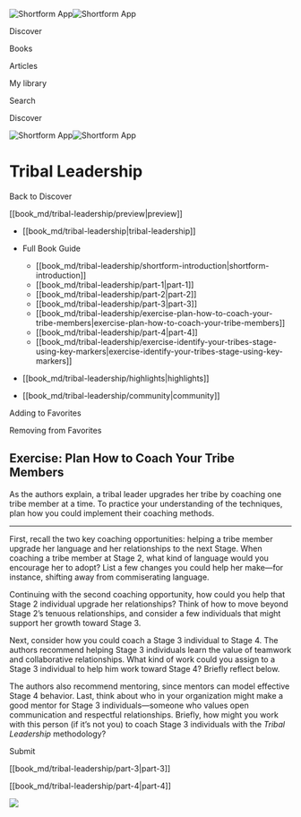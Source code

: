 ![Shortform App](/img/logo.36a2399e.svg)![Shortform App](/img/logo-dark.70c1b072.svg)

Discover

Books

Articles

My library

Search

Discover

![Shortform App](/img/logo.36a2399e.svg)![Shortform App](/img/logo-dark.70c1b072.svg)

# Tribal Leadership

Back to Discover

[[book_md/tribal-leadership/preview|preview]]

  * [[book_md/tribal-leadership|tribal-leadership]]
  * Full Book Guide

    * [[book_md/tribal-leadership/shortform-introduction|shortform-introduction]]
    * [[book_md/tribal-leadership/part-1|part-1]]
    * [[book_md/tribal-leadership/part-2|part-2]]
    * [[book_md/tribal-leadership/part-3|part-3]]
    * [[book_md/tribal-leadership/exercise-plan-how-to-coach-your-tribe-members|exercise-plan-how-to-coach-your-tribe-members]]
    * [[book_md/tribal-leadership/part-4|part-4]]
    * [[book_md/tribal-leadership/exercise-identify-your-tribes-stage-using-key-markers|exercise-identify-your-tribes-stage-using-key-markers]]
  * [[book_md/tribal-leadership/highlights|highlights]]
  * [[book_md/tribal-leadership/community|community]]



Adding to Favorites 

Removing from Favorites 

## Exercise: Plan How to Coach Your Tribe Members

As the authors explain, a tribal leader upgrades her tribe by coaching one tribe member at a time. To practice your understanding of the techniques, plan how you could implement their coaching methods.

* * *

First, recall the two key coaching opportunities: helping a tribe member upgrade her language and her relationships to the next Stage. When coaching a tribe member at Stage 2, what kind of language would you encourage her to adopt? List a few changes you could help her make—for instance, shifting away from commiserating language.

Continuing with the second coaching opportunity, how could you help that Stage 2 individual upgrade her relationships? Think of how to move beyond Stage 2’s tenuous relationships, and consider a few individuals that might support her growth toward Stage 3.

Next, consider how you could coach a Stage 3 individual to Stage 4. The authors recommend helping Stage 3 individuals learn the value of teamwork and collaborative relationships. What kind of work could you assign to a Stage 3 individual to help him work toward Stage 4? Briefly reflect below.

The authors also recommend mentoring, since mentors can model effective Stage 4 behavior. Last, think about who in your organization might make a good mentor for Stage 3 individuals—someone who values open communication and respectful relationships. Briefly, how might you work with this person (if it’s not you) to coach Stage 3 individuals with the _Tribal Leadership_ methodology?

Submit 

[[book_md/tribal-leadership/part-3|part-3]]

[[book_md/tribal-leadership/part-4|part-4]]

![](https://bat.bing.com/action/0?ti=56018282&Ver=2&mid=d85c75e3-4a9b-4f81-9554-027ba419d917&sid=72e6e650642c11eeb2dd2161d176fe8d&vid=72e70890642c11eeb72d79fe7b6df2c6&vids=0&msclkid=N&pi=0&lg=en-US&sw=800&sh=600&sc=24&nwd=1&tl=Shortform%20%7C%20Book&p=https%3A%2F%2Fwww.shortform.com%2Fapp%2Fbook%2Ftribal-leadership%2Fexercise-plan-how-to-coach-your-tribe-members&r=&lt=1032&evt=pageLoad&sv=1&rn=463688)
